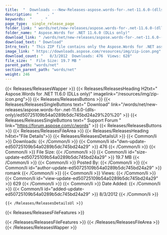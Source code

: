 ```yaml
---
title:  "  Downloads ---New-Releases-aspose.words-for-.net-11.6.0-(dlls-only) . " 
description:  "    . " 
keywords:  "    . " 
page_type:  single_release_page
folder_link: " words/net/new-releases/aspose.words-for-.net-11.6.0-(dlls-only)/"
folder_name: " Aspose.Words for .NET 11.6.0 (DLLs only)"
download_link: " /words/net/new-releases/aspose.words-for-.net-11.6.0-(dlls-only)/ed50725109b54a0289b5dc745bd24a29"
download_text: " Download"
Intro_text: " This ZIP file contains only the Aspose.Words for .NET assemblies. The assemblies..."
image_link: " https://downloads.aspose.com/resources/img/zip-icon.png"
download_count: "   8/3/2012  Downloads: 476  Views: 628"
file_size: "  File Size: 19.7 MB "
parent_path: "words/net"
section_parent_path: "words/net"
weight: 246 
---
```


{{< Releases/ReleasesWapper >}}
  {{< Releases/ReleasesHeading H2txt=" Aspose.Words for .NET 11.6.0 (DLLs only)" imagelink="/resources/img/zip-icon.png">}}
  {{< Releases/ReleasesButtons >}}
    {{< Releases/ReleasesSingleButtons text=" Download" link="/words/net/new-releases/aspose.words-for-.net-11.6.0-(dlls-only)/ed50725109b54a0289b5dc745bd24a29%20%20" >}}
    {{< Releases/ReleasesSingleButtons text=" Support Forum " link="https://forum.aspose.com/c/words" >}}
  {{< Releases/ReleasesButtons >}}
  {{< Releases/ReleasesFileArea >}}
    {{< Releases/ReleasesHeading h4txt="File Details">}}
    {{< Releases/ReleasesDetailsUl >}}
            {{< Common/li  >}} Downloads: {{< /Common/li >}} 
      {{< Common/li id="dwn-update-ed50725109b54a0289b5dc745bd24a29" >}} 476 {{< /Common/li >}} 
      {{< Common/li  >}} File Size: {{< /Common/li >}} 
      {{< Common/li id="size-update-ed50725109b54a0289b5dc745bd24a29" >}} 19.7 MB {{< /Common/li >}} 
      {{< Common/li  >}} Posted By: {{< /Common/li >}} 
      {{< Common/li id="author-update-ed50725109b54a0289b5dc745bd24a29" >}} romank {{< /Common/li >}} 
      {{< Common/li  >}} Views: {{< /Common/li >}} 
      {{< Common/li id="view-update-ed50725109b54a0289b5dc745bd24a29" >}} 629 {{< /Common/li >}} 
      {{< Common/li  >}} Date Added: {{< /Common/li >}} 
      {{< Common/li id="added-update-ed50725109b54a0289b5dc745bd24a29" >}} 8/3/2012 {{< /Common/li >}} 

    {{< /Releases/ReleasesDetailsUl >}}

  {{< Releases/ReleasesFileFeatures >}}
      
  {{< /Releases/ReleasesFileFeatures >}}
 {{< /Releases/ReleasesFileArea >}}
{{< /Releases/ReleasesWapper >}}


